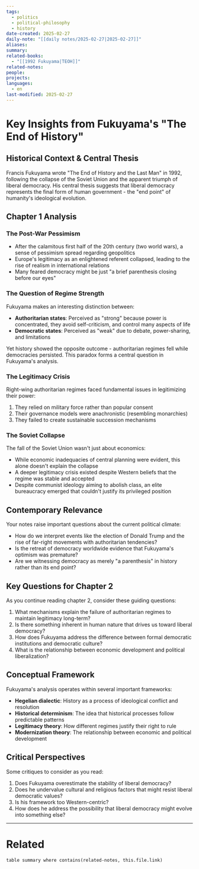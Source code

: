 ```yaml
---
tags:
  - politics
  - political-philosophy
  - history
date-created: 2025-02-27
daily-note: "[[daily notes/2025-02-27|2025-02-27]]"
aliases: 
summary: 
related-books:
  - "[[1992 Fukuyama|TEOH]]"
related-notes: 
people: 
projects: 
languages:
  - en
last-modified: 2025-02-27
---
```

# Key Insights from Fukuyama's "The End of History"

## Historical Context & Central Thesis

Francis Fukuyama wrote "The End of History and the Last Man" in 1992, following the collapse of the Soviet Union and the apparent triumph of liberal democracy. His central thesis suggests that liberal democracy represents the final form of human government - the "end point" of humanity's ideological evolution.

## Chapter 1 Analysis

### The Post-War Pessimism

- After the calamitous first half of the 20th century (two world wars), a sense of pessimism spread regarding geopolitics
- Europe's legitimacy as an enlightened referent collapsed, leading to the rise of realism in international relations
- Many feared democracy might be just "a brief parenthesis closing before our eyes"

### The Question of Regime Strength

Fukuyama makes an interesting distinction between:

- **Authoritarian states**: Perceived as "strong" because power is concentrated, they avoid self-criticism, and control many aspects of life
- **Democratic states**: Perceived as "weak" due to debate, power-sharing, and limitations

Yet history showed the opposite outcome - authoritarian regimes fell while democracies persisted. This paradox forms a central question in Fukuyama's analysis.

### The Legitimacy Crisis

Right-wing authoritarian regimes faced fundamental issues in legitimizing their power:

1. They relied on military force rather than popular consent
2. Their governance models were anachronistic (resembling monarchies)
3. They failed to create sustainable succession mechanisms

### The Soviet Collapse

The fall of the Soviet Union wasn't just about economics:

- While economic inadequacies of central planning were evident, this alone doesn't explain the collapse
- A deeper legitimacy crisis existed despite Western beliefs that the regime was stable and accepted
- Despite communist ideology aiming to abolish class, an elite bureaucracy emerged that couldn't justify its privileged position

## Contemporary Relevance

Your notes raise important questions about the current political climate:

- How do we interpret events like the election of Donald Trump and the rise of far-right movements with authoritarian tendencies?
- Is the retreat of democracy worldwide evidence that Fukuyama's optimism was premature?
- Are we witnessing democracy as merely "a parenthesis" in history rather than its end point?

## Key Questions for Chapter 2

As you continue reading chapter 2, consider these guiding questions:

1. What mechanisms explain the failure of authoritarian regimes to maintain legitimacy long-term?
2. Is there something inherent in human nature that drives us toward liberal democracy?
3. How does Fukuyama address the difference between formal democratic institutions and democratic culture?
4. What is the relationship between economic development and political liberalization?

## Conceptual Framework

Fukuyama's analysis operates within several important frameworks:

- **Hegelian dialectic**: History as a process of ideological conflict and resolution
- **Historical determinism**: The idea that historical processes follow predictable patterns
- **Legitimacy theory**: How different regimes justify their right to rule
- **Modernization theory**: The relationship between economic and political development

## Critical Perspectives

Some critiques to consider as you read:

1. Does Fukuyama overestimate the stability of liberal democracy?
2. Does he undervalue cultural and religious factors that might resist liberal democratic values?
3. Is his framework too Western-centric?
4. How does he address the possibility that liberal democracy might evolve into something else?


---

# Related

```dataview
table summary where contains(related-notes, this.file.link)
```